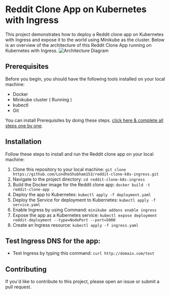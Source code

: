 # Reddit Clone App on Kubernetes with Ingress
This project demonstrates how to deploy a Reddit clone app on Kubernetes with Ingress and expose it to the world using Minikube as the cluster.
Below is an overview of the architecture of this Reddit Clone App running on Kubernetes with Ingress.
![Architecture Diagram](https://github.com/LondheShubham153/reddit-clone-k8s-ingress/assets/71492927/e1eec5f2-1983-445b-8966-e9acfdea7f8e)

## Prerequisites
Before you begin, you should have the following tools installed on your local machine: 

- Docker
- Minikube cluster ( Running )
- kubectl
- Git

You can install Prerequisites by doing these steps. [click here & complete all steps one by one]().


## Installation
Follow these steps to install and run the Reddit clone app on your local machine:

1) Clone this repository to your local machine: `git clone https://github.com/LondheShubham153/reddit-clone-k8s-ingress.git`
2) Navigate to the project directory: `cd reddit-clone-k8s-ingress`
3) Build the Docker image for the Reddit clone app: `docker build -t reddit-clone-app .`
4) Deploy the app to Kubernetes: `kubectl apply -f deployment.yaml`
1) Deploy the Service for deployment to Kubernetes: `kubectl apply -f service.yaml`
5) Enable Ingress by using Command: `minikube addons enable ingress`
6) Expose the app as a Kubernetes service: `kubectl expose deployment reddit-deployment --type=NodePort --port=5000`
7) Create an Ingress resource: `kubectl apply -f ingress.yaml`


## Test Ingress DNS for the app:
- Test Ingress by typing this command: `curl http://domain.com/test`






## Contributing
If you'd like to contribute to this project, please open an issue or submit a pull request.



